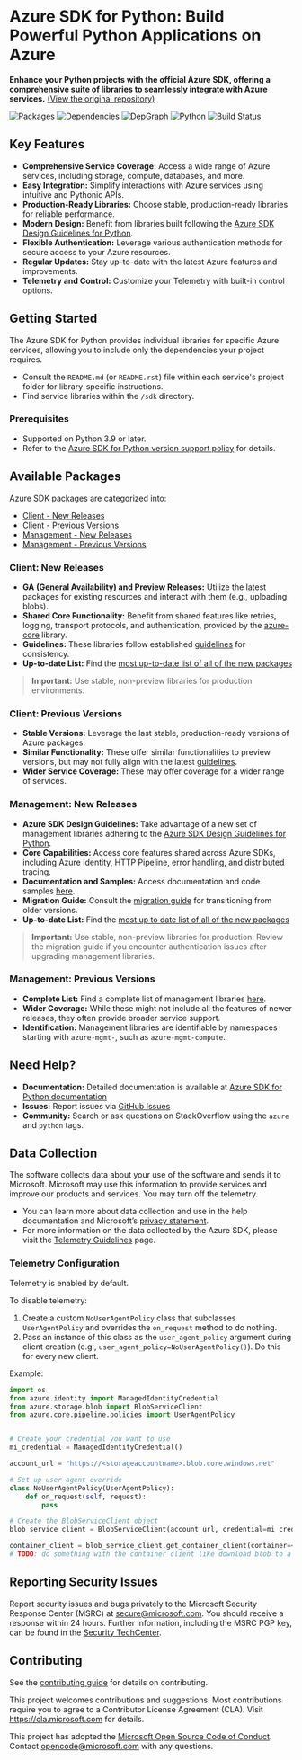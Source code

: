 # Azure SDK for Python: Build Powerful Python Applications on Azure

**Enhance your Python projects with the official Azure SDK, offering a comprehensive suite of libraries to seamlessly integrate with Azure services.** [(View the original repository)](https://github.com/Azure/azure-sdk-for-python)

[![Packages](https://img.shields.io/badge/packages-latest-blue.svg)](https://azure.github.io/azure-sdk/releases/latest/python.html)
[![Dependencies](https://img.shields.io/badge/dependency-report-blue.svg)](https://azuresdkartifacts.blob.core.windows.net/azure-sdk-for-python/dependencies/dependencies.html)
[![DepGraph](https://img.shields.io/badge/dependency-graph-blue.svg)](https://azuresdkartifacts.blob.core.windows.net/azure-sdk-for-python/dependencies/dependencyGraph/index.html)
[![Python](https://img.shields.io/pypi/pyversions/azure-core.svg?maxAge=2592000)](https://pypi.python.org/pypi/azure/)
[![Build Status](https://dev.azure.com/azure-sdk/public/_apis/build/status/python/python%20-%20core%20-%20ci?branchName=main)](https://dev.azure.com/azure-sdk/public/_build/latest?definitionId=458&branchName=main)

## Key Features

*   **Comprehensive Service Coverage:** Access a wide range of Azure services, including storage, compute, databases, and more.
*   **Easy Integration:** Simplify interactions with Azure services using intuitive and Pythonic APIs.
*   **Production-Ready Libraries:** Choose stable, production-ready libraries for reliable performance.
*   **Modern Design:** Benefit from libraries built following the [Azure SDK Design Guidelines for Python](https://azure.github.io/azure-sdk/python/guidelines/).
*   **Flexible Authentication:** Leverage various authentication methods for secure access to your Azure resources.
*   **Regular Updates:** Stay up-to-date with the latest Azure features and improvements.
*   **Telemetry and Control:** Customize your Telemetry with built-in control options.

## Getting Started

The Azure SDK for Python provides individual libraries for specific Azure services, allowing you to include only the dependencies your project requires.

*   Consult the `README.md` (or `README.rst`) file within each service's project folder for library-specific instructions.
*   Find service libraries within the `/sdk` directory.

### Prerequisites

*   Supported on Python 3.9 or later.
*   Refer to the [Azure SDK for Python version support policy](https://github.com/Azure/azure-sdk-for-python/wiki/Azure-SDKs-Python-version-support-policy) for details.

## Available Packages

Azure SDK packages are categorized into:

*   [Client - New Releases](#client-new-releases)
*   [Client - Previous Versions](#client-previous-versions)
*   [Management - New Releases](#management-new-releases)
*   [Management - Previous Versions](#management-previous-versions)

### Client: New Releases

*   **GA (General Availability) and Preview Releases:** Utilize the latest packages for existing resources and interact with them (e.g., uploading blobs).
*   **Shared Core Functionality:** Benefit from shared features like retries, logging, transport protocols, and authentication, provided by the [azure-core](https://github.com/Azure/azure-sdk-for-python/blob/main/sdk/core/azure-core) library.
*   **Guidelines:** These libraries follow established [guidelines](https://azure.github.io/azure-sdk/python/guidelines/index.html) for consistency.
*   **Up-to-date List:** Find the [most up-to-date list of all of the new packages](https://azure.github.io/azure-sdk/releases/latest/index.html#python)

>   **Important:** Use stable, non-preview libraries for production environments.

### Client: Previous Versions

*   **Stable Versions:** Leverage the last stable, production-ready versions of Azure packages.
*   **Similar Functionality:** These offer similar functionalities to preview versions, but may not fully align with the latest [guidelines](https://azure.github.io/azure-sdk/python/guidelines/index.html).
*   **Wider Service Coverage:** These may offer coverage for a wider range of services.

### Management: New Releases

*   **Azure SDK Design Guidelines:** Take advantage of a new set of management libraries adhering to the [Azure SDK Design Guidelines for Python](https://azure.github.io/azure-sdk/python/guidelines/).
*   **Core Capabilities:** Access core features shared across Azure SDKs, including Azure Identity, HTTP Pipeline, error handling, and distributed tracing.
*   **Documentation and Samples:** Access documentation and code samples [here](https://aka.ms/azsdk/python/mgmt).
*   **Migration Guide:** Consult the [migration guide](https://github.com/Azure/azure-sdk-for-python/blob/main/doc/sphinx/mgmt_quickstart.rst#migration-guide) for transitioning from older versions.
*   **Up-to-date List:** Find the [most up to date list of all of the new packages](https://azure.github.io/azure-sdk/releases/latest/mgmt/python.html)

>   **Important:** Use stable, non-preview libraries for production. Review the migration guide if you encounter authentication issues after upgrading management libraries.

### Management: Previous Versions

*   **Complete List:** Find a complete list of management libraries [here](https://azure.github.io/azure-sdk/releases/latest/all/python.html).
*   **Wider Coverage:** While these might not include all the features of newer releases, they often provide broader service support.
*   **Identification:** Management libraries are identifiable by namespaces starting with `azure-mgmt-`, such as `azure-mgmt-compute`.

## Need Help?

*   **Documentation:** Detailed documentation is available at [Azure SDK for Python documentation](https://aka.ms/python-docs)
*   **Issues:** Report issues via [GitHub Issues](https://github.com/Azure/azure-sdk-for-python/issues)
*   **Community:** Search or ask questions on StackOverflow using the `azure` and `python` tags.

## Data Collection

The software collects data about your use of the software and sends it to Microsoft. Microsoft may use this information to provide services and improve our products and services. You may turn off the telemetry.
*   You can learn more about data collection and use in the help documentation and Microsoft’s [privacy statement](https://go.microsoft.com/fwlink/?LinkID=824704).
*   For more information on the data collected by the Azure SDK, please visit the [Telemetry Guidelines](https://azure.github.io/azure-sdk/general_azurecore.html#telemetry-policy) page.

### Telemetry Configuration

Telemetry is enabled by default.

To disable telemetry:
1.  Create a custom `NoUserAgentPolicy` class that subclasses `UserAgentPolicy` and overrides the `on_request` method to do nothing.
2.  Pass an instance of this class as the `user_agent_policy` argument during client creation (e.g., `user_agent_policy=NoUserAgentPolicy()`). Do this for every new client.

Example:

```python
import os
from azure.identity import ManagedIdentityCredential
from azure.storage.blob import BlobServiceClient
from azure.core.pipeline.policies import UserAgentPolicy


# Create your credential you want to use
mi_credential = ManagedIdentityCredential()

account_url = "https://<storageaccountname>.blob.core.windows.net"

# Set up user-agent override
class NoUserAgentPolicy(UserAgentPolicy):
    def on_request(self, request):
        pass

# Create the BlobServiceClient object
blob_service_client = BlobServiceClient(account_url, credential=mi_credential, user_agent_policy=NoUserAgentPolicy())

container_client = blob_service_client.get_container_client(container=<container_name>)
# TODO: do something with the container client like download blob to a file
```

## Reporting Security Issues

Report security issues and bugs privately to the Microsoft Security Response Center (MSRC) at <secure@microsoft.com>. You should receive a response within 24 hours. Further information, including the MSRC PGP key, can be found in the [Security TechCenter](https://www.microsoft.com/msrc/faqs-report-an-issue).

## Contributing

See the [contributing guide](https://github.com/Azure/azure-sdk-for-python/blob/main/CONTRIBUTING.md) for details on contributing.

This project welcomes contributions and suggestions. Most contributions require you to agree to a Contributor License Agreement (CLA). Visit https://cla.microsoft.com for details.

This project has adopted the [Microsoft Open Source Code of Conduct](https://opensource.microsoft.com/codeofconduct/). Contact [opencode@microsoft.com](mailto:opencode@microsoft.com) with any questions.